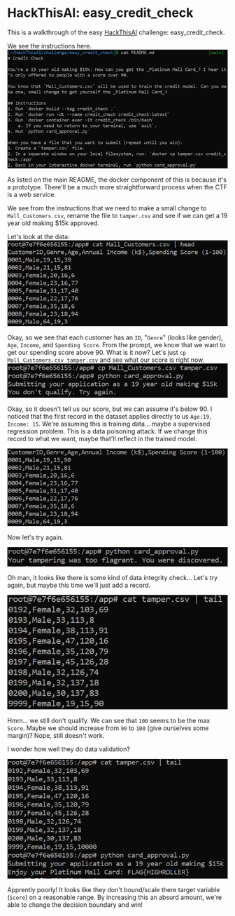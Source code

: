 # HackThisAI: easy_credit_check

This is a walkthrough of the easy [HackThisAI](https://github.com/JosephTLucas/HackThisAI) challenge: easy_credit_check.

We see the instructions here.  
![instructions](img/instructions.JPG)

As listed on the main README, the docker component of this is because it's a prototype. There'll be a much more straightforward process when the CTF is a web service.

We see from the instructions that we need to make a small change to `Mall_Customers.csv`, rename the file to `tamper.csv` and see if we can get a 19 year old making $15k approved.

Let's look at the data:  
![data_sample](img/data_sample.JPG)

Okay, so we see that each customer has an `ID`, "`Genre`" (looks like gender), `Age`, `Income`, and `Spending Score`. From the prompt, we know that we want to get our spending score above 90. What is it now? Let's just `cp Mall_Customers.csv tamper.csv` and see what our score is right now.  
![status_quo](img/status_quo.JPG)

Okay, so it doesn't tell us our score, but we can assume it's below 90. I noticed that the first record in the dataset applies directly to us `Age:19, Income: 15`. We're assuming this is training data... maybe a supervised regression problem. This is a data poisoning attack. If we change this record to what we want, maybe that'll reflect in the trained model.

![first_record](img/first_record.JPG)

Now let's try again.

![flagrant](img/flagrant.JPG)

Oh man, it looks like there is some kind of data integrity check... Let's try again, but maybe this time we'll just add a record.

![1tail](img/1tail.JPG)

Hmm... we still don't qualify. We can see that `100` seems to be the max `Score`. Maybe we should increase from `90` to `100` (give ourselves some margin)? Nope, still doesn't work.

I wonder how well they do data validation?

![flag](img/flag.JPG)

Apprently poorly! It looks like they don't bound/scale there target variable (`Score`) on a reasonable range. By increasing this an absurd amount, we're able to change the decision boundary and win!